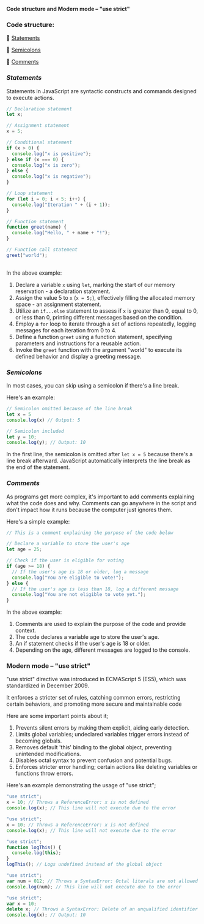 
**Code structure and Modern mode – "use strict"**

### Code structure:
🥑 [Statements](#statements) 

🥑 [Semicolons](#semicolons) 

🥑 [Comments](#comments)


### _Statements_

Statements in JavaScript are syntactic constructs and commands designed to execute actions.

```javascript
// Declaration statement
let x;

// Assignment statement
x = 5;

// Conditional statement
if (x > 0) {
  console.log("x is positive");
} else if (x === 0) {
  console.log("x is zero");
} else {
  console.log("x is negative");
}

// Loop statement
for (let i = 0; i < 5; i++) {
  console.log("Iteration " + (i + 1));
}

// Function statement
function greet(name) {
  console.log("Hello, " + name + "!");
}

// Function call statement
greet("world");
                                                                
```

In the above example:

1. Declare a variable `x` using `let`, marking the start of our memory reservation - a declaration statement.
2. Assign the value 5 to `x` (`x = 5;`), effectively filling the allocated memory space - an assignment statement.
3. Utilize an `if...else` statement to assess if `x` is greater than 0, equal to 0, or less than 0, printing different messages based on the condition.
4. Employ a `for` loop to iterate through a set of actions repeatedly, logging messages for each iteration from 0 to 4.
5. Define a function `greet` using a function statement, specifying parameters and instructions for a reusable action.
6. Invoke the `greet` function with the argument "world" to execute its defined behavior and display a greeting message.


### _Semicolons_

In most cases, you can skip using a semicolon if there's a line break.

Here's an example:

```javascript
// Semicolon omitted because of the line break
let x = 5
console.log(x) // Output: 5

// Semicolon included
let y = 10;
console.log(y); // Output: 10
```

In the first line, the semicolon is omitted after `let x = 5` because there's a line break afterward. JavaScript automatically interprets the line break as the end of the statement.

### _Comments_

As programs get more complex, it's important to add comments explaining what the code does and why. Comments can go anywhere in the script and don't impact how it runs because the computer just ignores them.

Here's a simple example:

```javascript
// This is a comment explaining the purpose of the code below

// Declare a variable to store the user's age
let age = 25;

// Check if the user is eligible for voting
if (age >= 18) {
  // If the user's age is 18 or older, log a message
  console.log("You are eligible to vote!");
} else {
  // If the user's age is less than 18, log a different message
  console.log("You are not eligible to vote yet.");
}
```

In the above example:

1. Comments are used to explain the purpose of the code and provide context.
2. The code declares a variable age to store the user's age.
3. An if statement checks if the user's age is 18 or older.
4. Depending on the age, different messages are logged to the console.



### Modern mode – "use strict"

"use strict" directive was introduced in ECMAScript 5 (ES5), which was standardized in December 2009. 

It enforces a stricter set of rules, catching common errors, restricting certain behaviors, and promoting more secure and maintainable code

Here are some important points about it;

1. Prevents silent errors by making them explicit, aiding early detection.
2. Limits global variables; undeclared variables trigger errors instead of becoming globals.
3. Removes default 'this' binding to the global object, preventing unintended modifications.
4. Disables octal syntax to prevent confusion and potential bugs.
5. Enforces stricter error handling; certain actions like deleting variables or functions throw errors.

Here's an example demonstrating the usage of "use strict";

```javascript
"use strict";
x = 10; // Throws a ReferenceError: x is not defined
console.log(x); // This line will not execute due to the error

"use strict";
x = 10; // Throws a ReferenceError: x is not defined
console.log(x); // This line will not execute due to the error

"use strict";
function logThis() {
  console.log(this);
}
logThis(); // Logs undefined instead of the global object

"use strict";
var num = 012; // Throws a SyntaxError: Octal literals are not allowed in strict mode
console.log(num); // This line will not execute due to the error

"use strict";
var x = 10;
delete x; // Throws a SyntaxError: Delete of an unqualified identifier in strict mode
console.log(x); // Output: 10
```

